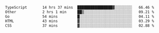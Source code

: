 <!--START_SECTION:waka-->

```txt
TypeScript       14 hrs 37 mins  ████████████████▓░░░░░░░░   66.46 %
Other            2 hrs 1 min     ██▒░░░░░░░░░░░░░░░░░░░░░░   09.21 %
Go               54 mins         █░░░░░░░░░░░░░░░░░░░░░░░░   04.11 %
HTML             43 mins         ▓░░░░░░░░░░░░░░░░░░░░░░░░   03.29 %
CSS              37 mins         ▓░░░░░░░░░░░░░░░░░░░░░░░░   02.88 %
```

<!--END_SECTION:waka-->